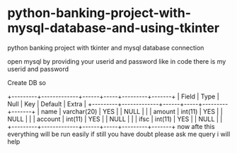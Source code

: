 # python-banking-project-with-mysql-database-and-using-tkinter
python banking project with tkinter and mysql database connection

open mysql by providing your userid and password like in code there is my userid and password

Create DB so

+---------+-------------+------+-----+---------+-------+
| Field   | Type        | Null | Key | Default | Extra |
+---------+-------------+------+-----+---------+-------+
| name    | varchar(20) | YES  |     | NULL    |       |
| amount  | int(11)     | YES  |     | NULL    |       |
| account | int(11)     | YES  |     | NULL    |       |
| ifsc    | int(11)     | YES  |     | NULL    |       |
+---------+-------------+------+-----+---------+-------+
now afte this everything will be run easily if still you have doubt please ask me query i will help
